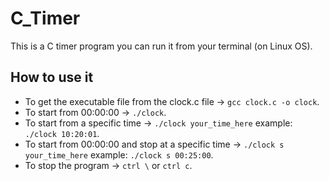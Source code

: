 # C_Timer
This is a C timer program you can run it from your terminal (on Linux OS).

## How to use it
- To get the executable file from the clock.c file -> `gcc clock.c -o clock`.
- To start from 00:00:00 -> `./clock`.
- To start from a specific time -> `./clock your_time_here` example: `./clock 10:20:01`.
- To start from 00:00:00 and stop at a specific time -> `./clock s your_time_here` example: `./clock s 00:25:00`.
- To stop the program -> `ctrl \` or `ctrl c`.
